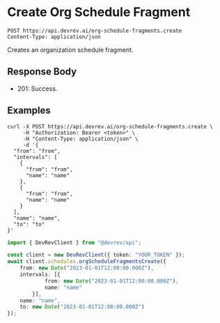 # Create Org Schedule Fragment

```http
POST https://api.devrev.ai/org-schedule-fragments.create
Content-Type: application/json
```

Creates an organization schedule fragment.



## Response Body

- 201: Success.

## Examples

```shell
curl -X POST https://api.devrev.ai/org-schedule-fragments.create \
     -H "Authorization: Bearer <token>" \
     -H "Content-Type: application/json" \
     -d '{
  "from": "from",
  "intervals": [
    {
      "from": "from",
      "name": "name"
    },
    {
      "from": "from",
      "name": "name"
    }
  ],
  "name": "name",
  "to": "to"
}'
```

```typescript
import { DevRevClient } from "@devrev/api";

const client = new DevRevClient({ token: "YOUR_TOKEN" });
await client.schedules.orgScheduleFragmentsCreate({
    from: new Date("2023-01-01T12:00:00.000Z"),
    intervals: [{
            from: new Date("2023-01-01T12:00:00.000Z"),
            name: "name"
        }],
    name: "name",
    to: new Date("2023-01-01T12:00:00.000Z")
});

```
